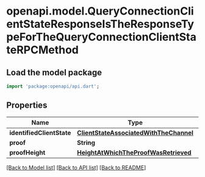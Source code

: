 # openapi.model.QueryConnectionClientStateResponseIsTheResponseTypeForTheQueryConnectionClientStateRPCMethod

## Load the model package
```dart
import 'package:openapi/api.dart';
```

## Properties
Name | Type | Description | Notes
------------ | ------------- | ------------- | -------------
**identifiedClientState** | [**ClientStateAssociatedWithTheChannel**](ClientStateAssociatedWithTheChannel.md) |  | [optional] 
**proof** | **String** |  | [optional] 
**proofHeight** | [**HeightAtWhichTheProofWasRetrieved**](HeightAtWhichTheProofWasRetrieved.md) |  | [optional] 

[[Back to Model list]](../README.md#documentation-for-models) [[Back to API list]](../README.md#documentation-for-api-endpoints) [[Back to README]](../README.md)


